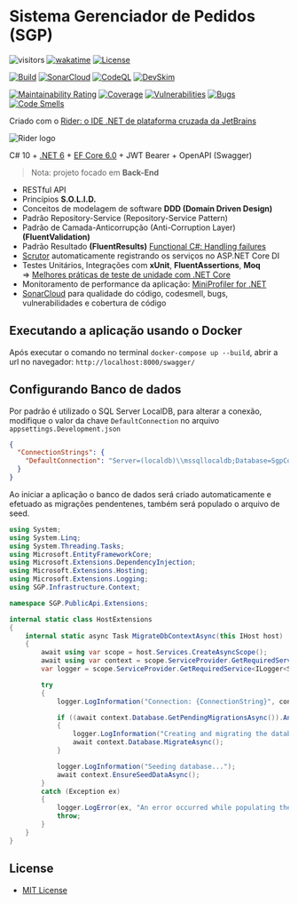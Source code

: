 # Sistema Gerenciador de Pedidos (SGP)

![visitors](https://visitor-badge.laobi.icu/badge?page_id=jeangatto.sgp)
[![wakatime](https://wakatime.com/badge/github/JeanGatto/SGP.svg)](https://wakatime.com/badge/github/JeanGatto/SGP)
[![License](https://img.shields.io/github/license/JeanGatto/SGP.svg)](LICENSE)

[![Build](https://github.com/JeanGatto/SGP/actions/workflows/dotnet.yml/badge.svg)](https://github.com/JeanGatto/SGP/actions/workflows/dotnet.yml)
[![SonarCloud](https://github.com/JeanGatto/SGP/actions/workflows/sonar-cloud.yml/badge.svg)](https://github.com/JeanGatto/SGP/actions/workflows/sonar-cloud.yml)
[![CodeQL](https://github.com/JeanGatto/SGP/actions/workflows/codeql-analysis.yml/badge.svg)](https://github.com/JeanGatto/SGP/actions/workflows/codeql-analysis.yml)
[![DevSkim](https://github.com/JeanGatto/SGP/actions/workflows/devskim-analysis.yml/badge.svg)](https://github.com/JeanGatto/SGP/actions/workflows/devskim-analysis.yml)

[![Maintainability Rating](https://sonarcloud.io/api/project_badges/measure?project=JeanGatto_SGP&metric=sqale_rating)](https://sonarcloud.io/dashboard?id=JeanGatto_SGP)
[![Coverage](https://sonarcloud.io/api/project_badges/measure?project=JeanGatto_SGP&metric=coverage)](https://sonarcloud.io/dashboard?id=JeanGatto_SGP)
[![Vulnerabilities](https://sonarcloud.io/api/project_badges/measure?project=JeanGatto_SGP&metric=vulnerabilities)](https://sonarcloud.io/dashboard?id=JeanGatto_SGP)
[![Bugs](https://sonarcloud.io/api/project_badges/measure?project=JeanGatto_SGP&metric=bugs)](https://sonarcloud.io/dashboard?id=JeanGatto_SGP)
[![Code Smells](https://sonarcloud.io/api/project_badges/measure?project=JeanGatto_SGP&metric=code_smells)](https://sonarcloud.io/dashboard?id=JeanGatto_SGP)

Criado com o [Rider: o IDE .NET de plataforma cruzada da JetBrains](https://www.jetbrains.com/pt-br/rider/)

![Rider logo](https://resources.jetbrains.com/storage/products/company/brand/logos/Rider_icon.svg)

C# 10 + [.NET 6](https://docs.microsoft.com/pt-br/dotnet/core/whats-new/dotnet-6) + [EF Core 6.0](https://docs.microsoft.com/pt-br/ef/core/what-is-new/ef-core-6.0/whatsnew) + JWT Bearer + OpenAPI (Swagger)

> Nota: projeto focado em **Back-End**

- RESTful API
- Princípios **S.O.L.I.D.**
- Conceitos de modelagem de software **DDD (Domain Driven Design)**
- Padrão Repository-Service (Repository-Service Pattern)
- Padrão de Camada-Anticorrupção (Anti-Corruption Layer) **(FluentValidation)**
- Padrão Resultado **(FluentResults)** [Functional C#: Handling failures](https://enterprisecraftsmanship.com/posts/functional-c-handling-failures-input-errors/)
- [Scrutor](https://github.com/khellang/Scrutor) automaticamente registrando os serviços no ASP.NET Core DI
- Testes Unitários, Integrações com **xUnit**, **FluentAssertions**, **Moq**\
    => [Melhores práticas de teste de unidade com .NET Core](https://docs.microsoft.com/pt-br/dotnet/core/testing/unit-testing-best-practices)
- Monitoramento de performance da aplicação: [MiniProfiler for .NET](https://miniprofiler.com/dotnet/)
- [SonarCloud](https://sonarcloud.io/) para qualidade do código, codesmell, bugs, vulnerabilidades e cobertura de código

## Executando a aplicação usando o Docker

Após executar o comando no terminal `docker-compose up --build`, abrir a url no navegador: `http://localhost:8000/swagger/`

## Configurando Banco de dados

Por padrão é utilizado o SQL Server LocalDB, para alterar a conexão, modifique o valor da chave `DefaultConnection` no arquivo `appsettings.Development.json`

```json
{
  "ConnectionStrings": {
    "DefaultConnection": "Server=(localdb)\\mssqllocaldb;Database=SgpContext;Trusted_Connection=True;MultipleActiveResultSets=true;"
  }
}
```

Ao iniciar a aplicação o banco de dados será criado automaticamente e efetuado as migrações pendentenes,
também será populado o arquivo de seed.

```c#
using System;
using System.Linq;
using System.Threading.Tasks;
using Microsoft.EntityFrameworkCore;
using Microsoft.Extensions.DependencyInjection;
using Microsoft.Extensions.Hosting;
using Microsoft.Extensions.Logging;
using SGP.Infrastructure.Context;

namespace SGP.PublicApi.Extensions;

internal static class HostExtensions
{
    internal static async Task MigrateDbContextAsync(this IHost host)
    {
        await using var scope = host.Services.CreateAsyncScope();
        await using var context = scope.ServiceProvider.GetRequiredService<SgpContext>();
        var logger = scope.ServiceProvider.GetRequiredService<ILogger<Startup>>();

        try
        {
            logger.LogInformation("Connection: {ConnectionString}", context.Database.GetConnectionString());

            if ((await context.Database.GetPendingMigrationsAsync()).Any())
            {
                logger.LogInformation("Creating and migrating the database...");
                await context.Database.MigrateAsync();
            }

            logger.LogInformation("Seeding database...");
            await context.EnsureSeedDataAsync();
        }
        catch (Exception ex)
        {
            logger.LogError(ex, "An error occurred while populating the database");
            throw;
        }
    }
}
```

## License

- [MIT License](https://github.com/JeanGatto/SGP/blob/main/LICENSE)
